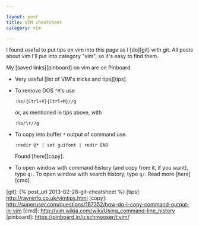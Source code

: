 ```yaml
---

layout: post  
title: VIM cheatsheet  
category: vim  

---
```


I found useful to put tips on vim into this page as I [do][git] with git. All posts about vim I'll put into category "vim", so it's easy to find them. 

My [saved links][pinboard] on vim are on Pinboard.

* Very useful [list of VIM's tricks and tips][tips].

* To remove DOS `^M`'s use 

      :%s/{Ctrl+V}{Ctrl+M}//g

  or, as mentioned in tips above, with 

      :%s/\r//g

* To copy into buffer `*` output of command use 

      :redir @* | set guifont | redir END

  Found [here][copy].

* To open window with command history (and copy from it, if you want), type `q:`. To open window with search history, type `q/`. Read more [here][cmd].

[git]: {% post_url 2013-02-28-git-cheatsheet %}
[tips]: http://rayninfo.co.uk/vimtips.html
[copy]: http://superuser.com/questions/167352/how-do-i-copy-command-output-in-vim
[cmd]: http://vim.wikia.com/wiki/Using_command-line_history
[pinboard]: https://pinboard.in/u:schmooser/t:vim/
